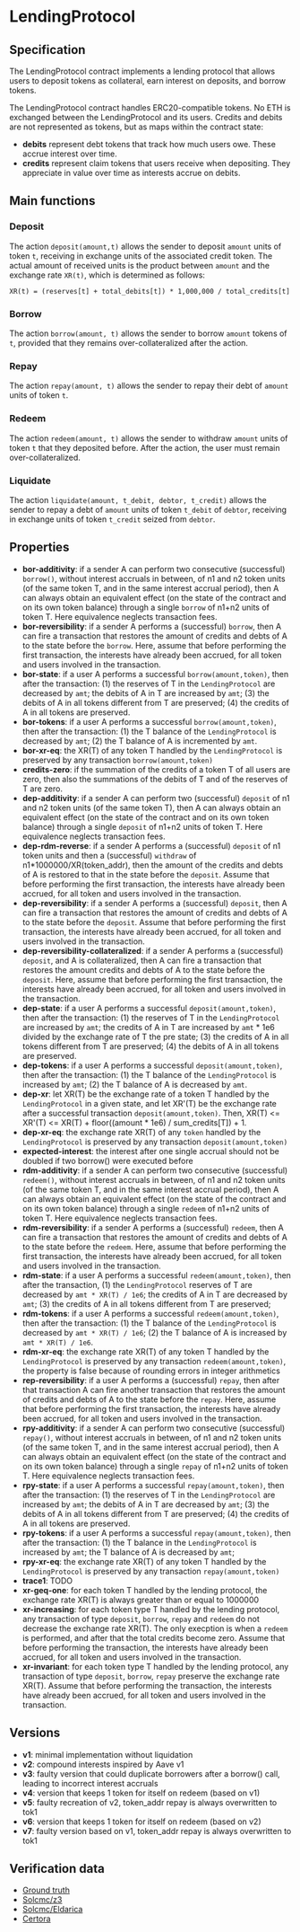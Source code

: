 # LendingProtocol

## Specification
The LendingProtocol contract implements a lending protocol that allows users to deposit tokens as collateral, earn interest on deposits, and borrow tokens.

The LendingProtocol contract handles ERC20-compatible tokens. No ETH is exchanged between the LendingProtocol and its users. 
Credits and debits are not represented as tokens, but as maps within the contract state:
- **debits** represent debt tokens that track how much users owe. These accrue interest over time.
- **credits** represent claim tokens that users receive when depositing. They appreciate in value over time as interests accrue on debits.

## Main functions

### Deposit

The action `deposit(amount,t)` allows 
the sender to deposit `amount` units of token `t`, receiving in exchange units of the associated credit token. 
The actual amount of received units is the product between `amount` and the exchange rate `XR(t)`, which is determined as follows:

```
XR(t) = (reserves[t] + total_debits[t]) * 1,000,000 / total_credits[t]
```

### Borrow

The action `borrow(amount, t)` allows 
the sender to borrow `amount` tokens of `t`, provided that they remains over-collateralized after the action.

### Repay

The action `repay(amount, t)` allows 
the sender to repay their debt of `amount` units of token `t`.

### Redeem

The action `redeem(amount, t)` allows 
the sender to withdraw `amount` units of token `t` that they deposited before. After the action, the user must remain over-collateralized.

### Liquidate

The action `liquidate(amount, t_debit, debtor, t_credit)` allows
the sender to repay a debt of `amount` units of token `t_debit` of `debtor`, receiving in exchange units of token `t_credit` seized from `debtor`. 


## Properties
- **bor-additivity**: if a sender A can perform two consecutive (successful) `borrow()`, without interest accruals in between, of n1 and n2 token units (of the same token T, and in the same interest accrual period), then A can always obtain an equivalent effect (on the state of the contract and on its own token balance) through a single `borrow` of n1+n2 units of token T. Here equivalence neglects transaction fees.
- **bor-reversibility**: if a sender A performs a (successful) `borrow`, then A can fire a transaction that restores the amount of credits and debts of A to the state before the `borrow`. Here, assume that before performing the first transaction, the interests have already been accrued, for all token and users involved in the transaction.
- **bor-state**: if a user A performs a successful `borrow(amount,token)`, then after the transaction: (1) the reserves of T in the `LendingProtocol` are decreased by `amt`; the debits of A in T are increased by `amt`; (3) the debits of A in all tokens different from T are preserved; (4) the credits of A in all tokens are preserved.
- **bor-tokens**: if a user A performs a successful `borrow(amount,token)`, then after the transaction: (1) the T balance of the `LendingProtocol` is decreased by `amt`; (2) the T balance of A is incremented by `amt`.
- **bor-xr-eq**: the XR(T) of any token T handled by the `LendingProtocol` is preserved by any transaction `borrow(amount,token)`
- **credits-zero**: if the summation of the credits of a token T of all users are zero, then also the summations of the debits of T and of the reserves of T are zero.
- **dep-additivity**: if a sender A can perform two (successful) `deposit` of n1 and n2 token units (of the same token T), then A can always obtain an equivalent effect (on the state of the contract and on its own token balance) through a single `deposit` of n1+n2 units of token T. Here equivalence neglects transaction fees.
- **dep-rdm-reverse**: if a sender A performs a (successful) `deposit` of n1 token units and then a (successful) `withdraw` of n1*1000000/XR(token_addr), then the amount of the credits and debts of A is restored to that in the state before the `deposit`. Assume that before performing the first transaction, the interests have already been accrued, for all token and users involved in the transaction.
- **dep-reversibility**: if a sender A performs a (successful) `deposit`, then A can fire a transaction that restores the amount of credits and debts of A to the state before the `deposit`. Assume that before performing the first transaction, the interests have already been accrued, for all token and users involved in the transaction.
- **dep-reversibility-collateralized**: if a sender A performs a (successful) `deposit`, and A is collateralized, then A can fire a transaction that restores the amount credits and debts of A to the state before the `deposit`. Here, assume that before performing the first transaction, the interests have already been accrued, for all token and users involved in the transaction.
- **dep-state**: if a user A performs a successful `deposit(amount,token)`, then after the transaction: (1) the reserves of T in the `LendingProtocol` are increased by `amt`; the credits of A in T are increased by `amt` * 1e6 divided by the exchange rate of T the pre state; (3) the credits of A in all tokens different from T are preserved; (4) the debits of A in all tokens are preserved.
- **dep-tokens**: if a user A performs a successful `deposit(amount,token)`, then after the transaction: (1) the T balance of the `LendingProtocol` is increased by `amt`; (2) the T balance of A is decreased by `amt`.
- **dep-xr**: let XR(T) be the exchange rate of a token T handled by the `LendingProtocol` in a given state, and let XR'(T) be the exchange rate after a successful transaction `deposit(amount,token)`. Then, XR(T) <= XR'(T) <= XR(T) + floor((amount * 1e6) / sum_credits[T]) + 1.
- **dep-xr-eq**: the exchange rate XR(T) of any `token` handled by the `LendingProtocol` is preserved by any transaction `deposit(amount,token)`
- **expected-interest**: the interest after one single accrual should not be doubled if two borrow() were executed before
- **rdm-additivity**: if a sender A can perform two consecutive (successful) `redeem()`, without interest accruals in between, of n1 and n2 token units (of the same token T, and in the same interest accrual period), then A can always obtain an equivalent effect (on the state of the contract and on its own token balance) through a single `redeem` of n1+n2 units of token T. Here equivalence neglects transaction fees.
- **rdm-reversibility**: if a sender A performs a (successful) `redeem`, then A can fire a transaction that restores the amount of credits and debts of A to the state before the `redeem`. Here, assume that before performing the first transaction, the interests have already been accrued, for all token and users involved in the transaction.
- **rdm-state**: if a user A performs a successful `redeem(amount,token)`, then after the transaction, (1) the `LendingProtocol` reserves of T are decreased by `amt * XR(T) / 1e6`; the credits of A in T are decreased by `amt`; (3) the credits of A in all tokens different from T are preserved;
- **rdm-tokens**: if a user A performs a successful `redeem(amount,token)`, then after the transaction: (1) the T balance of the `LendingProtocol` is decreased by `amt * XR(T) / 1e6`; (2) the T balance of A is increased by `amt * XR(T) / 1e6`.
- **rdm-xr-eq**: the exchange rate XR(T) of any token T handled by the `LendingProtocol` is preserved by any transaction `redeem(amount,token)`, the property is false because of rounding errors in integer arithmetics
- **rep-reversibility**: if a user A performs a (successful) `repay`, then after that transaction A can fire another transaction that restores the amount of credits and debts of A to the state before the `repay`. Here, assume that before performing the first transaction, the interests have already been accrued, for all token and users involved in the transaction.
- **rpy-additivity**: if a sender A can perform two consecutive (successful) `repay()`, without interest accruals in between, of n1 and n2 token units (of the same token T, and in the same interest accrual period), then A can always obtain an equivalent effect (on the state of the contract and on its own token balance) through a single `repay` of n1+n2 units of token T. Here equivalence neglects transaction fees.
- **rpy-state**: if a user A performs a successful `repay(amount,token)`, then after the transaction: (1) the reserves of T in the `LendingProtocol` are increased by `amt`; the debits of A in T are decreased by `amt`; (3) the debits of A in all tokens different from T are preserved; (4) the credits of A in all tokens are preserved.
- **rpy-tokens**: if a user A performs a successful `repay(amount,token)`, then after the transaction: (1) the T balance in the `LendingProtocol` is increased by `amt`; the T balance of A is decreased by `amt`; 
- **rpy-xr-eq**: the exchange rate XR(T) of any token T handled by the `LendingProtocol` is preserved by any transaction `repay(amount,token)`
- **trace1**: TODO
- **xr-geq-one**: for each token T handled by the lending protocol, the exchange rate XR(T) is always greater than or equal to 1000000
- **xr-increasing**: for each token type T handled by the lending protocol, any transaction of type `deposit`, `borrow`, `repay` and `redeem` do not decrease the exchange rate XR(T). The only execption is when a `redeem` is performed, and after that the total credits become zero. Assume that before performing the transaction, the interests have already been accrued, for all token and users involved in the transaction.
- **xr-invariant**: for each token type T handled by the lending protocol, any transaction of type `deposit`, `borrow`, `repay` preserve the exchange rate XR(T). Assume that before performing the transaction, the interests have already been accrued, for all token and users involved in the transaction.

## Versions
- **v1**: minimal implementation without liquidation
- **v2**: compound interests inspired by Aave v1 
- **v3**: faulty version that could duplicate borrowers after a borrow() call, leading to incorrect interest accruals
- **v4**: version that keeps 1 token for itself on redeem (based on v1)
- **v5**: faulty recreation of v2, token_addr repay is always overwritten to tok1
- **v6**: version that keeps 1 token for itself on redeem (based on v2)
- **v7**: faulty version based on v1, token_addr repay is always overwritten to tok1

## Verification data

- [Ground truth](ground-truth.csv)
- [Solcmc/z3](solcmc-z3.csv)
- [Solcmc/Eldarica](solcmc-eld.csv)
- [Certora](certora.csv)

